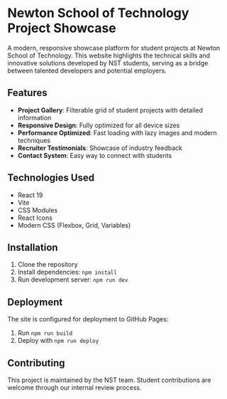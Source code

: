 # Newton School of Technology Project Showcase

A modern, responsive showcase platform for student projects at Newton School of Technology. This website highlights the technical skills and innovative solutions developed by NST students, serving as a bridge between talented developers and potential employers.

## Features

- **Project Gallery**: Filterable grid of student projects with detailed information
- **Responsive Design**: Fully optimized for all device sizes
- **Performance Optimized**: Fast loading with lazy images and modern techniques
- **Recruiter Testimonials**: Showcase of industry feedback
- **Contact System**: Easy way to connect with students

## Technologies Used

- React 19
- Vite
- CSS Modules
- React Icons
- Modern CSS (Flexbox, Grid, Variables)

## Installation

1. Clone the repository
2. Install dependencies: `npm install`
3. Run development server: `npm run dev`

## Deployment

The site is configured for deployment to GitHub Pages:

1. Run `npm run build`
2. Deploy with `npm run deploy`

## Contributing

This project is maintained by the NST team. Student contributions are welcome through our internal review process.
